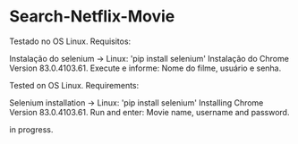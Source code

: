# Search-Netflix-Movie

Testado no OS Linux.
Requisitos: 

Instalação do selenium -> Linux: 'pip install selenium'
Instalação do Chrome Version 83.0.4103.61.
Execute e informe: Nome do filme, usuário e senha.

Tested on OS Linux.
Requirements:

Selenium installation -> Linux: 'pip install selenium'
Installing Chrome Version 83.0.4103.61.
Run and enter: Movie name, username and password.

in progress.
